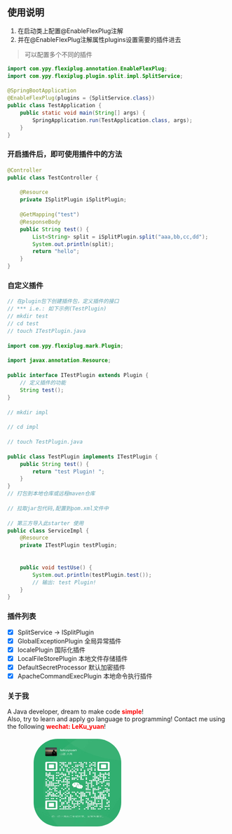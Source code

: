 ## 使用说明
1. 在启动类上配置@EnableFlexPlug注解
2. 并在@EnableFlexPlug注解属性plugins设置需要的插件进去

> 可以配置多个不同的插件

```java
import com.ypy.flexiplug.annotation.EnableFlexPlug;
import com.ypy.flexiplug.plugin.split.impl.SplitService;

@SpringBootApplication
@EnableFlexPlug(plugins = {SplitService.class})
public class TestApplication {
    public static void main(String[] args) {
        SpringApplication.run(TestApplication.class, args);
    }
}
```

### 开启插件后，即可使用插件中的方法
```java
@Controller
public class TestController {

    @Resource
    private ISplitPlugin iSplitPlugin;

    @GetMapping("test")
    @ResponseBody
    public String test() {
        List<String> split = iSplitPlugin.split("aaa,bb,cc,dd");
        System.out.println(split);
        return "hello";
    }
}
```

### 自定义插件

```java
// 在plugin包下创建插件包，定义插件的接口
// *** i.e.: 如下示例(TestPlugin)
// mkdir test
// cd test
// touch ITestPlugin.java

import com.ypy.flexiplug.mark.Plugin;

import javax.annotation.Resource;

public interface ITestPlugin extends Plugin {
    // 定义插件的功能
    String test();
}

// mkdir impl

// cd impl

// touch TestPlugin.java 

public class TestPlugin implements ITestPlugin {
    public String test() {
        return "test Plugin! ";
    }
}
// 打包到本地仓库或远程maven仓库

// 拉取jar包代码,配置到pom.xml文件中

// 第三方导入此starter 使用
public class ServiceImpl {
    @Resource
    private ITestPlugin testPlugin;


    public void testUse() {
        System.out.println(testPlugin.test());
        // 输出: test Plugin!
    }
}
```

### 插件列表
- [x] SplitService -> ISplitPlugin
- [x] GlobalExceptionPlugin 全局异常插件
- [x] localePlugin 国际化插件
- [x] LocalFileStorePlugin 本地文件存储插件
- [x] DefaultSecretProcessor 默认加密插件
- [x] ApacheCommandExecPlugin 本地命令执行插件

### 关于我
A Java developer, dream to make code <span style="color:red;font-weight:bold;">simple</span>!<br>
Also, try to learn and apply go language to programming!
Contact me using the following <span style="color:red;font-weight:bold;">wechat: LeKu_yuan</span>!<br>

<img src="./imgs/wechat.jpg" style="width: 200px;height:200px;border-radius: 55px;margin-top:20px;margin-left: 60px;display:flex;justify-content: center;align-items: center;">
